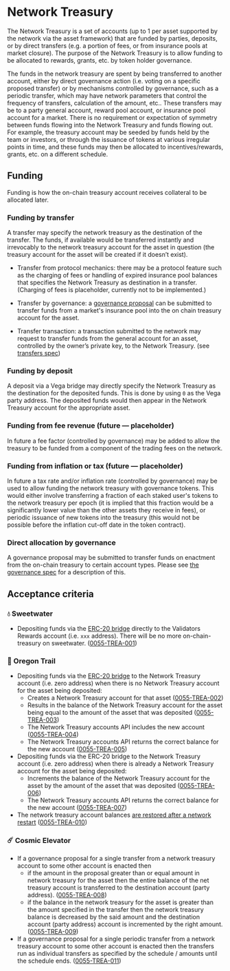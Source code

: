 # Network Treasury

The Network Treasury is a set of accounts (up to 1 per asset supported by the network via the asset framework) that are funded by parties, deposits, or by direct transfers (e.g. a portion of fees, or from insurance pools at market closure).
The purpose of the Network Treasury is to allow funding to be allocated to rewards, grants, etc. by token holder governance.

The funds in the network treasury are spent by being transferred to another account, either by direct governance action (i.e. voting on a specific proposed transfer) or by mechanisms controlled by governance, such as a periodic transfer, which may have network parameters that control the frequency of transfers, calculation of the amount, etc..
These transfers may be to a party general account, reward pool account, or insurance pool account for a market.
There is no requirement or expectation of symmetry between funds flowing into the Network Treasury and funds flowing out.
For example, the treasury account may be seeded by funds held by the team or investors, or through the issuance of tokens at various irregular points in time, and these funds may then be allocated to incentives/rewards, grants, etc. on a different schedule.

## Funding

Funding is how the on-chain treasury account receives collateral to be allocated later.

### Funding by transfer

A transfer may specify the network treasury as the destination of the transfer.
The funds, if available would be transferred instantly and irrevocably to the network treasury account for the asset in question (the treasury account for the asset will be created if it doesn’t exist).

- Transfer from protocol mechanics: there may be a protocol feature such as the charging of fees or handling of expired insurance pool balances that specifies the Network Treasury as destination in a transfer. (Charging of fees is placeholder, currently not to be implemented.)

- Transfer by governance: a [governance proposal](./0028-GOVE-governance.md) can be submitted to transfer funds from a market's insurance pool into the on chain treasury account for the asset.

- Transfer transaction: a transaction submitted to the network may request to transfer funds from the general account for an asset, controlled by the owner’s private key, to the Network Treasury. (see [transfers spec](./0057-TRAN-transfers.md))

### Funding by deposit

A deposit via a Vega bridge may directly specify the Network Treasury as the destination for the deposited funds. This is done by using `0` as the Vega party address.
The deposited funds would then appear in the Network Treasury account for the appropriate asset.

### Funding from fee revenue (future — placeholder)

In future a fee factor (controlled by governance) may be added to allow the treasury to be funded from a component of the trading fees on the network.

### Funding from inflation or tax (future — placeholder)

In future a tax rate and/or inflation rate (controlled by governance) may be used to allow funding the network treasury with governance tokens. This would either involve transferring a fraction of each staked user's tokens to the network treasury per epoch (it is implied that this fraction would be a significantly lower value than the other assets they receive in fees), or periodic issuance of new tokens into the treasury (this would not be possible before the inflation cut-off date in the token contract).

### Direct allocation by governance

A governance proposal may be submitted to transfer funds on enactment from the on-chain treasury to certain account types. Please see [the governance spec](./0028-GOVE-governance.md) for a description of this.

## Acceptance criteria

### 💧 Sweetwater

- Depositing funds via the [ERC-20 bridge](./0031-ETHB-ethereum_bridge_spec.md) directly to the Validators Rewards account (i.e. `xxx` address). There will be no more  on-chain-treasury on sweetwater. (<a name="0055-TREA-001" href="#0055-TREA-001">0055-TREA-001</a>)

### 🤠 Oregon Trail

- Depositing funds via the [ERC-20 bridge](./0031-ETHB-ethereum_bridge_spec.md) to the Network Treasury account (i.e. zero address) when there is no Network Treasury account for the asset being deposited:
  - Creates a Network Treasury account for that asset  (<a name="0055-TREA-002" href="#0055-TREA-002">0055-TREA-002</a>)
  - Results in the balance of the Network Treasury account for the asset being equal to the amount of the asset that was deposited (<a name="0055-TREA-003" href="#0055-TREA-003">0055-TREA-003</a>)
  - The Network Treasury accounts API includes the new account  (<a name="0055-TREA-004" href="#0055-TREA-004">0055-TREA-004</a>)
  - The Network Treasury accounts API returns the correct balance for the new account (<a name="0055-TREA-005" href="#0055-TREA-005">0055-TREA-005</a>)
- Depositing funds via the ERC-20 bridge to the Network Treasury account (i.e. zero address) when there is already a Network Treasury account for the asset being deposited:
  - Increments the balance of the Network Treasury account for the asset by the amount of the asset that was deposited (<a name="0055-TREA-006" href="#0055-TREA-006">0055-TREA-006</a>)
  - The Network Treasury accounts API returns the correct balance for the new account (<a name="0055-TREA-007" href="#0055-TREA-007">0055-TREA-007</a>)
- The network treasury account balances [are restored after a network restart](./0073-LIMN-limited_network_life.md)  (<a name="0055-TREA-010" href="#0055-TREA-010">0055-TREA-010</a>)

### ☄️ Cosmic Elevator

- If a governance proposal for a single transfer from a network treasury account to some other account is enacted then
  - if the amount in the proposal greater than or equal amount in network treasury for the asset then the entire balance of the net treasury account is transferred to the destination account (party address). (<a name="0055-TREA-008" href="#0055-TREA-008">0055-TREA-008</a>)
  - if the balance in the network treasury for the asset is greater than the amount specified in the transfer then the network treasury balance is decreased by the said amount and the destination account (party address) account is incremented by the right amount. (<a name="0055-TREA-009" href="#0055-TREA-009">0055-TREA-009</a>)
- If a governance proposal for a single periodic transfer from a network treasury account to some other account is enacted then the transfers run as individual transfers as specified by the schedule / amounts until the schedule ends. (<a name="0055-TREA-011" href="#0055-TREA-011">0055-TREA-011</a>)

